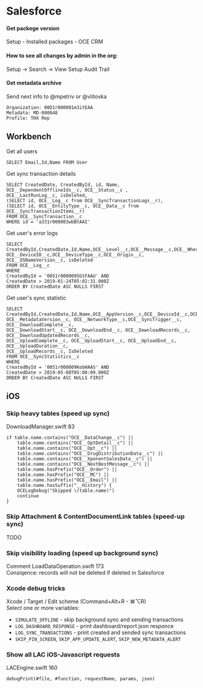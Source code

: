 # Salesforce

#### Get packege version

Setup - Installed packages - OCE CRM

#### How to see all changes by admin in the org:
Setup -> Search -> View Setup Audit Trail

#### Get metadata archive  
Send next info to @mpetriv or @vlitovka
```
Organization: 00D1r000001m3itEAA
Metadata: MD-000048
Profile: THX Rep
```

## Workbench

Get all users
```
SELECT Email,Id,Name FROM User
```

Get sync transaction details
```
SELECT CreatedDate, CreatedById, id, Name, OCE__DependentOfflineIds__c, OCE__Status__c , 
OCE__LastRunLog__c, isDeleted,
(SELECT id, OCE__Log__c from OCE__SyncTransactionLogs__r),
(SELECT id, OCE__EntityType__c, OCE__Data__c from OCE__SyncTransactionItems__r)
FROM OCE__SyncTransaction__c
WHERE id = 'a331r000003wbBtAAI'
```

Get user's error logs
```
SELECT CreatedById,CreatedDate,Id,Name,OCE__Level__c,OCE__Message__c,OCE__Where__c, 
OCE__DeviceID__c,OCE__DeviceType__c,OCE__Origin__c, OCE__OSNameVersion__c, isDeleted
FROM OCE__Log__c 
WHERE 
CreatedById = '0051r0000095GtFAAU' AND 
CreatedDate > 2019-01-24T05:02:31.000Z
ORDER BY CreatedDate ASC NULLS FIRST
```

Get user's sync statistic
```
SELECT CreatedById,CreatedDate,Id,Name,OCE__AppVersion__c,OCE__DeviceId__c,OCE__iosVersion__c,
OCE__MetadataVersion__c, OCE__NetworkType__c,OCE__SyncTrigger__c, OCE__DownloadComplete__c,
OCE__DownloadStart__c, OCE__DownloadEnd__c, OCE__DownloadRecords__c, OCE__DownloadUpdatedRecords__c,
OCE__UploadComplete__c, OCE__UploadStart__c, OCE__UploadEnd__c, OCE__UploadDuration__c, 
OCE__UploadRecords__c, IsDeleted
FROM OCE__SyncStatistics__c 
WHERE 
CreatedById = '0051r000009KobHAAS' AND 
CreatedDate > 2019-05-08T05:00:09.000Z 
ORDER BY CreatedDate ASC NULLS FIRST
```


## iOS 

### Skip heavy tables (speed up sync)
DownloadManager.swift 83
```
if table.name.contains("OCE__DataChange__c") ||
    table.name.contains("OCE__OptDetail__c") ||
    table.name.contains("OCE__Opt__c") ||
    table.name.contains("OCE__DrugDistributionData__c") ||
    table.name.contains("OCE__XponentSalesData__c") ||
    table.name.contains("OCE__NextBestMessage__c") ||
    table.name.hasPrefix("OCE__Order") ||
    table.name.hasPrefix("OCE__MC") ||
    table.name.hasPrefix("OCE__Email") ||
    table.name.hasSuffix("__History") {
    OCELogDebug("Skipped \(table.name)")
    continue
}
```

### Skip Attachment & ContentDocumentLink tables (speed-up sync)
TODO


### Skip visibility loading (speed up background sync)
Comment LoadDataOperation.swift 173  
Consiqence: records will not be deleted if deleted in Salesforce

### Xcode debug tricks
Xcode / Target / Edit scheme (Command+Alt+R - ⌘⌥R)  
Select one or more variables:
 - `SIMULATE_OFFLINE` - skip background sync and sending transactions  
 - `LOG_DASHBOARD_RESPONSE` - print dashboard/report json responce  
 - `LOG_SYNC_TRANSACTIONS` - print created and sended sync transactions   
 - `SKIP_PIN_SCREEN`, `SKIP_APP_UPDATE_ALERT`, `SKIP_NEW_METADATA_ALERT`  

### Show all LAC iOS-Javascript requests
LACEngine.swift 160
```
debugPrint(#file, #function, requestName, params, json)
```
